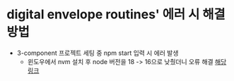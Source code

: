 # digital envelope routines' 에러 시 해결 방법


* 3-component 프로젝트 세팅 중 npm start 입력 시 에러 발생
  * 윈도우에서 nvm 설치 후 node 버전을 18 -> 16으로 낮췄더니 오류 해결 [해당링크](https://velog.io/@minchoi/Window%EC%97%90%EC%84%9C-Node-%EB%B2%84%EC%A0%84-%EB%B3%80%EA%B2%BD%ED%95%98%EA%B8%B0)